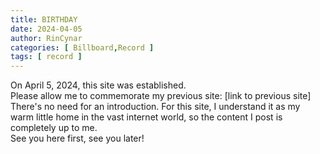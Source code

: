 ```yaml
---
title: BIRTHDAY
date: 2024-04-05
author: RinCynar
categories: [ Billboard,Record ]
tags: [ record ]
---
```


On April 5, 2024, this site was established.
<br>
Please allow me to commemorate my previous site: [link to previous site]
<br>
There's no need for an introduction. For this site, I understand it as my warm little home in the vast internet world,
so the content I post is completely up to me.
<br>
See you here first, see you later!